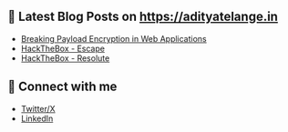 
## 📕 **Latest Blog Posts on https://adityatelange.in**
<!-- BLOG-POST-LIST:START -->
- [Breaking Payload Encryption in Web Applications](https://adityatelange.in/blog/payload-encryption/?ref=gh)
- [HackTheBox - Escape](https://adityatelange.in/writeups/hackthebox/escape/?ref=gh)
- [HackTheBox - Resolute](https://adityatelange.in/writeups/hackthebox/resolute/?ref=gh)<!-- BLOG-POST-LIST:END -->


## 📇 **Connect with me**

- [Twitter/X](https://x.com/adityatelange)
- [LinkedIn](https://www.linkedin.com/in/adityatelange)
